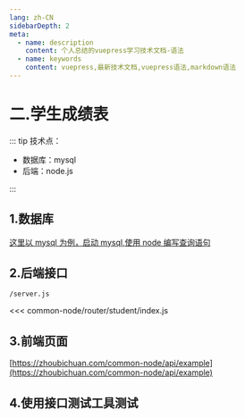 ```yaml
---
lang: zh-CN
sidebarDepth: 2
meta:
  - name: description
    content: 个人总结的vuepress学习技术文档-语法
  - name: keywords
    content: vuepress,最新技术文档,vuepress语法,markdown语法
---
```


# 二.学生成绩表

::: tip 技术点：

- 数据库：mysql
- 后端：node.js

:::

## 1.数据库

<a href="/web-mysql/base/practice/3.gitlab.html">这里以 mysql 为例，启动 mysql,使用 node 编写查询语句</a>

## 2.后端接口

`/server.js`

<<< common-node/router/student/index.js

## 3.前端页面

[https://zhoubichuan.com/common-node/api/example](https://zhoubichuan.com/common-node/api/example)

## 4.使用接口测试工具测试
